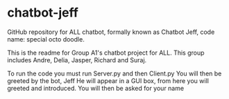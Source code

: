 # chatbot-jeff
GitHub repository for ALL chatbot, formally known as Chatbot Jeff, code name: special octo doodle.

This is the readme for Group A1's chatbot project for ALL.
This group includes Andre, Delia, Jasper, Richard and Suraj.

To run the code you must run Server.py and then Client.py
You will then be greeted by the bot, Jeff
He will appear in a GUI box, from here you will greeted and introduced. You will then be asked for your name
